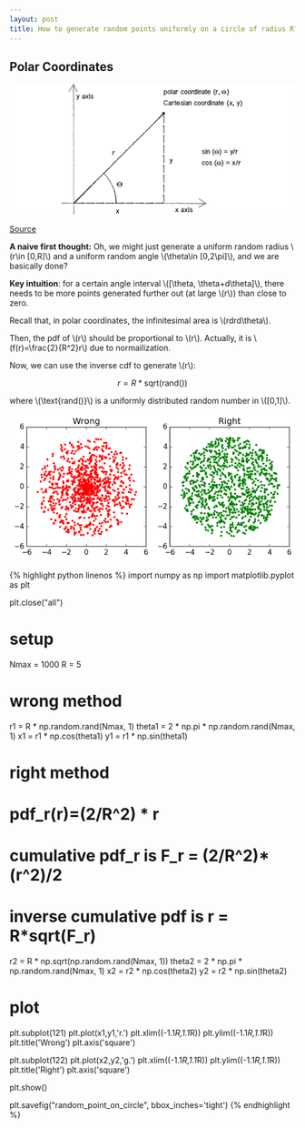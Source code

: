 ```yaml
---
layout: post
title: How to generate random points uniformly on a circle of radius R?
---
```


## Polar Coordinates

![](/images/polar_coordinates.png?raw=true)

[Source](https://www.khanacademy.org/computing/computer-programming/programming-natural-simulations/programming-angular-movement/a/polar-coordinates)

**A naive first thought:** Oh, we might just generate a uniform random radius \\(r\in [0,R]\\) and a uniform random angle \\(\theta\in [0,2\pi]\\), and we are basically done?

**Key intuition**: for a certain angle interval \\([\theta, \theta+d\theta]\\), there needs to be more points generated further out (at large \\(r\\)) than close to zero.

Recall that, in polar coordinates, the infinitesimal area is \\(rdrd\theta\\).

Then, the pdf of \\(r\\) should be proportional to \\(r\\). Actually, it is \\(f(r)=\frac{2}{R^2}r\\) due to normailization.

Now, we can use the inverse cdf to generate \\(r\\):

$$ \begin{equation}
r = R * \text{sqrt}( \text{rand()} )
\end{equation} $$

where \\(\text{rand()}\\) is a uniformly distributed random number in \\([0,1]\\).

![](/images/random_point_on_circle.png?raw=true)

{% highlight python linenos %}
  import numpy as np
  import matplotlib.pyplot as plt

  plt.close("all")

  # setup
  Nmax = 1000
  R = 5

  # wrong method
  r1 = R * np.random.rand(Nmax, 1)
  theta1 = 2 * np.pi * np.random.rand(Nmax, 1)
  x1 = r1 * np.cos(theta1)
  y1 = r1 * np.sin(theta1)

  # right method
  # pdf_r(r)=(2/R^2) * r
  # cumulative pdf_r is F_r = (2/R^2)* (r^2)/2
  # inverse cumulative pdf is r = R*sqrt(F_r)
  r2 = R * np.sqrt(np.random.rand(Nmax, 1))
  theta2 = 2 * np.pi * np.random.rand(Nmax, 1)
  x2 = r2 * np.cos(theta2)
  y2 = r2 * np.sin(theta2)

  # plot
  plt.subplot(121)
  plt.plot(x1,y1,'r.')
  plt.xlim((-1.1*R,1.1*R))
  plt.ylim((-1.1*R,1.1*R))
  plt.title('Wrong')
  plt.axis('square')

  plt.subplot(122)
  plt.plot(x2,y2,'g.')
  plt.xlim((-1.1*R,1.1*R))
  plt.ylim((-1.1*R,1.1*R))
  plt.title('Right')
  plt.axis('square')

  plt.show()

  plt.savefig("random_point_on_circle", bbox_inches='tight')
{% endhighlight %}

